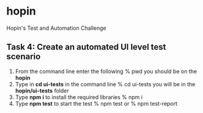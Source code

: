 # hopin
Hopin's Test and Automation Challenge

## Task 4: Create an automated UI level test scenario ##
1) From the command line enter the following
        % pwd
    you should be on the **hopin**
2) Type in **cd ui-tests** in the command line 
        % cd ui-tests
    you will be in the **hopin/ui-tests** folder
3) Type **npm i** to install the required libraries
        % npm i
4) Type **npm test** to start the test
        % npm test or % npm test-report